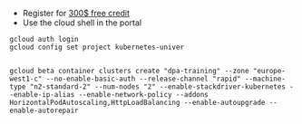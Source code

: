 
* Register for [300$ free credit](https://cloud.google.com/gcp)
* Use the cloud shell in the portal

```
gcloud auth login
gcloud config set project kubernetes-univer


gcloud beta container clusters create "dpa-training" --zone "europe-west1-c" --no-enable-basic-auth --release-channel "rapid" --machine-type "n2-standard-2" --num-nodes "2" --enable-stackdriver-kubernetes --enable-ip-alias --enable-network-policy --addons HorizontalPodAutoscaling,HttpLoadBalancing --enable-autoupgrade --enable-autorepair
